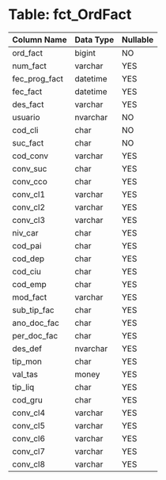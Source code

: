 # Table: fct_OrdFact

| Column Name | Data Type | Nullable |
|-------------|-----------|----------|
| ord_fact | bigint | NO |
| num_fact | varchar | YES |
| fec_prog_fact | datetime | YES |
| fec_fact | datetime | YES |
| des_fact | varchar | YES |
| usuario | nvarchar | NO |
| cod_cli | char | NO |
| suc_fact | char | NO |
| cod_conv | varchar | YES |
| conv_suc | char | YES |
| conv_cco | char | YES |
| conv_cl1 | varchar | YES |
| conv_cl2 | varchar | YES |
| conv_cl3 | varchar | YES |
| niv_car | char | YES |
| cod_pai | char | YES |
| cod_dep | char | YES |
| cod_ciu | char | YES |
| cod_emp | char | YES |
| mod_fact | varchar | YES |
| sub_tip_fac | char | YES |
| ano_doc_fac | char | YES |
| per_doc_fac | char | YES |
| des_def | nvarchar | YES |
| tip_mon | char | YES |
| val_tas | money | YES |
| tip_liq | char | YES |
| cod_gru | char | YES |
| conv_cl4 | varchar | YES |
| conv_cl5 | varchar | YES |
| conv_cl6 | varchar | YES |
| conv_cl7 | varchar | YES |
| conv_cl8 | varchar | YES |
